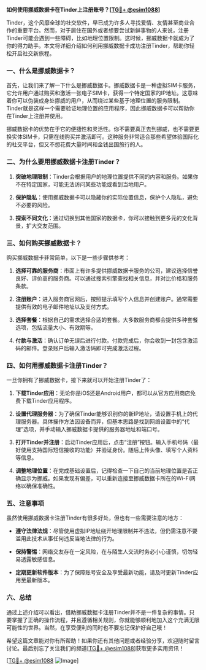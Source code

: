 **如何使用挪威数据卡在Tinder上注册账号？[[TG💪+ @esim1088](https://t.me/s/esim1088)]**

Tinder，这个风靡全球的社交软件，早已成为许多人寻找爱情、友情甚至商业合作的重要平台。然而，对于居住在国外或者想要尝试新鲜事物的人来说，注册Tinder可能会遇到一些障碍，比如地理位置限制。这时候，挪威数据卡就成为了你的得力助手。本文将详细介绍如何利用挪威数据卡成功注册Tinder，帮助你轻松开启社交新旅程。

### 一、什么是挪威数据卡？

首先，让我们来了解一下什么是挪威数据卡。挪威数据卡是一种虚拟SIM卡服务，它允许用户通过购买和激活一张电子SIM卡，获得一个特定国家的IP地址。这意味着你可以伪装成身处挪威的用户，从而绕过某些基于地理位置的服务限制。Tinder就是这样一个需要验证地理位置的应用程序，因此挪威数据卡可以帮助你在Tinder上注册并使用。

挪威数据卡的优势在于它的便捷性和灵活性。你不需要真正去到挪威，也不需要更换实体SIM卡，只需在线购买并激活即可。这种服务非常适合那些希望体验国际化的社交平台，但又不想花费大量时间和金钱出国旅行的人。

### 二、为什么要用挪威数据卡注册Tinder？

1. **突破地理限制**：Tinder会根据用户的地理位置提供不同的内容和服务。如果你不在特定国家，可能无法访问某些功能或看到当地用户。
   
2. **保护隐私**：使用挪威数据卡可以隐藏你的实际位置信息，保护个人隐私，避免不必要的风险。

3. **探索不同文化**：通过切换到其他国家的数据卡，你可以接触到更多元的文化背景，扩大交友范围。

### 三、如何购买挪威数据卡？

购买挪威数据卡非常简单，以下是一些步骤供参考：

1. **选择可靠的服务商**：市面上有许多提供挪威数据卡服务的公司，建议选择信誉良好、评价高的服务商。可以通过搜索引擎查找相关信息，并对比价格和服务条款。

2. **注册账户**：进入服务商官网后，按照提示填写个人信息并创建账户。通常需要提供有效的电子邮件地址以及支付方式。

3. **选择套餐**：根据自己的需求选择合适的套餐。大多数服务商都会提供多种套餐选项，包括流量大小、有效期等。

4. **付款与激活**：确认订单无误后进行付款。付款完成后，你会收到一封包含激活码的邮件。登录账户后输入激活码即可完成激活过程。

### 四、如何用挪威数据卡注册Tinder？

一旦你拥有了挪威数据卡，接下来就可以开始注册Tinder了：

1. **下载Tinder应用**：无论你是iOS还是Android用户，都可以从官方应用商店免费下载Tinder应用程序。

2. **设置代理服务器**：为了确保Tinder能够识别你的新IP地址，请设置手机上的代理服务器。具体操作方法因设备而异，但基本思路是找到网络设置中的“代理”选项，并手动输入挪威数据卡提供的服务器地址和端口号。

3. **打开Tinder并注册**：启动Tinder应用后，点击“注册”按钮。输入手机号码（最好使用支持国际短信接收的功能）并验证身份。随后上传头像、填写个人资料等信息。

4. **调整地理位置**：在完成基础设置后，记得检查一下自己的当前地理位置是否正确显示为挪威。如果发现有偏差，可以重新连接至挪威数据卡所在的Wi-Fi网络以确保准确性。

### 五、注意事项

虽然使用挪威数据卡注册Tinder有很多好处，但也有一些需要注意的地方：

- **遵守法律法规**：尽管使用虚拟IP地址绕开地理限制并不违法，但仍需注意不要滥用此技术从事任何违反当地法律的行为。
  
- **保持警惕**：网络交友存在一定风险，在与陌生人交流时务必小心谨慎，切勿轻易透露敏感信息。
  
- **定期更新软件版本**：为了保障账号安全及享受最新功能，请及时更新Tinder应用至最新版本。

### 六、总结

通过上述介绍可以看出，借助挪威数据卡注册Tinder并不是一件复杂的事情。只要掌握了正确的操作流程，并且遵循相关规则，你就能够顺利地加入这个充满无限可能性的世界。当然，在享受便利的同时也不要忘记保护好自己哦！

希望这篇文章能对你有所帮助！如果你还有其他问题或者经验分享，欢迎随时留言讨论。最后别忘了关注我们的频道[[TG💪+ @esim1088](https://t.me/s/esim1088)]获取更多实用资讯！

[[TG💪+ @esim1088](https://t.me/s/esim1088) ![Image](https://i.postimg.cc/4NQfJmqS/Snipaste-2025-05-13-00-14-12.png)]